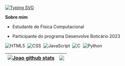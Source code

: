   [![Typing SVG](https://readme-typing-svg.herokuapp.com/?color=006e5b&size=35&center=true&vCenter=true&width=1000&lines=OLÁ,+Meu+nome+é+João+Victor;Tenho+23+anos;Sou+do+Brasil;Sou+um+estudante+de+Desenvolvimento+de+Software;Bem+vindo!+:%29)](https://git.io/typing-svg)
<br />

**Sobre mim**

- Estudante de Física Computacional 

- Participante do programa Desenvolve Boticário 2023


![HTML5](https://img.shields.io/badge/-HTML5-0D1117?style=for-the-badge&logo=html5&labelColor=0D1117)&nbsp;
![CSS](https://img.shields.io/badge/-CSS-0D1117?style=for-the-badge&logo=CSS3&logoColor=1572B6&labelColor=0D1117)&nbsp;
![JavaScript](https://img.shields.io/badge/-JavaScript-0D1117?style=for-the-badge&logo=javascript&labelColor=0D111)&nbsp;
![C](https://img.shields.io/badge/-C-0D1117?style=for-the-badge&logo=c&labelColor=0D1117)&nbsp;
![Python](https://img.shields.io/badge/-Python-0D1117?style=for-the-badge&logo=python&labelColor=0D1117)&nbsp;


| <a href="https://github.com/anuraghazra/github-readme-stats"><img align="center" src="https://github-readme-stats.vercel.app/api?username=joao2223&theme=dark&show_icons=true" alt="Joao github stats" /></a> | <a href="https://github.com/joao2223/github-readme-stats"><img align="center" src="https://github-readme-stats.vercel.app/api/top-langs/?username=joao2223&layout=compact&theme=buefy&hide_border=true" /></a> |
| ------------- | ------------- |
